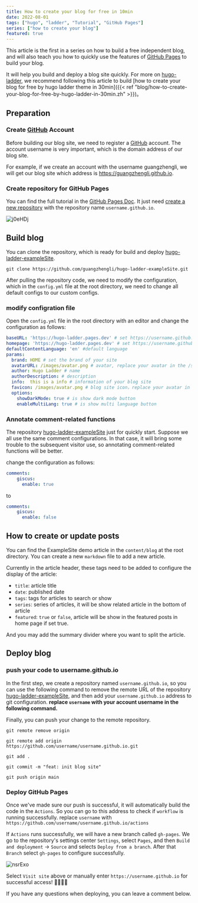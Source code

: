 ```yaml
---
title: How to create your blog for free in 10min
date: 2022-08-01
tags: ["hugo", "ladder", "Tutorial", "GitHub Pages"]
series: ["how to create your blog"]
featured: true
---
```


This article is the first in a series on how to build a free independent blog, and will also teach you how to quickly use the features of [GitHub Pages](https://pages.github.com/) to build your blog.

It will help you build and deploy a blog site quickly. For more on  [hugo-ladder](https://github.com/guangzhengli/hugo-theme-ladder), we recommend following this article to build  [how to create your blog for free by hugo ladder theme in 30min]({{< ref "blog/how-to-create-your-blog-for-free-by-hugo-ladder-in-30min.zh" >}})。

<!--more-->

## Preparation

### Create [GitHub](https://github.com/) Account

Before building our blog site, we need to register a [GitHub](https://github.com/) account. The account username is very important, which is the domain address of our blog site.

For example, if we create an account with the username guangzhengli, we will get our blog site which address is https://guangzhengli.github.io.

### Create repository for GitHub Pages

You can find the full tutorial in the [GitHub Pages Doc](https://pages.github.com/). It just need [create a new repository](https://github.com/new) with the repository name  `username.github.io`.

![j0eHDj](https://cdn.jsdelivr.net/gh/guangzhengli/PicURL@master/uPic/j0eHDj.png)

## Build blog

You can clone the repository, which is ready for build and deploy [hugo-ladder-exampleSite](https://github.com/guangzhengli/hugo-ladder-exampleSite).

```shell
git clone https://github.com/guangzhengli/hugo-ladder-exampleSite.git
```

After pulling the repository code, we need to modify the configuration, which in the `config.yml` file at the root directory, we need to change all default configs to our custom configs.

### modify configration file

Open the  `config.yml` file in the root directory with an editor and change the configuration as follows: 

```yml
baseURL: 'https://hugo-ladder.pages.dev' # set https://username.github.io
homepage: 'https://hugo-ladder.pages.dev' # set https://username.github.io
defaultContentLanguage: 'en' #default language
params:
  brand: HOME # set the brand of your site
  avatarURL: /images/avatar.png # avatar, replace your avatar in the /static/images/
  author: Hugo Ladder # name
  authorDescription: # description
  info:  this is a info # information of your blog site
  favicon: /images/avatar.png # blog site icon，replace your avatar in the /static/images/
  options:
    showDarkMode: true # is show dark mode button
    enableMultiLang: true # is show multi language button
```

### Annotate comment-related functions

The repository [hugo-ladder-exampleSite](https://github.com/guangzhengli/hugo-ladder-exampleSite) just for quickly start. Suppose we all use the same comment configurations. In that case, it will bring some trouble to the subsequent visitor use, so annotating comment-related functions will be better.

change the configuration as follows: 

```yml
comments:
    giscus:
      enable: true
```

to

```yml
comments:
    giscus:
      enable: false
```

## How to create or update posts

You can find the ExampleSite demo article in the `content/blog` at the root directory. You can create a new `markdown` file to add a new article.

Currently in the article header, these tags need to be added to configure the display of the article:

* `title`: article title
* `date`: published date
* `tags`:  tags for articles to search or show
* `series`:  series of articles, it will be show related article in the bottom of article
* `featured`: `true` or  `false`, article will be show in the featured posts in home page if set true.

And you may add the <!--more--> summary divider where you want to split the article.

## Deploy blog

### push your code to username.github.io

In the first step, we create a repository named  `username.github.io`, so you can use the following command to remove the remote URL of the repository [hugo-ladder-exampleSite](https://github.com/guangzhengli/hugo-ladder-exampleSite), and then add your `username.github.io` address to git configuration. **replace `username` with your account username in the following command.**

Finally, you can push your change to the remote repository.

```shell
git remote remove origin

git remote add origin https://github.com/username/username.github.io.git

git add .

git commit -m "feat: init blog site"

git push origin main
```

### Deploy GitHub Pages
Once we've made sure our push is successful, it will automatically build the code in the `Actions`. So you can go to this address to check if  `workflow` is running successfully. replace `username`  with `https://github.com/username/username.github.io/actions`

If `Actions`  runs successfully, we will have a new branch called `gh-pages`. We go to the repository's settings center `Settings`, select `Pages`, and then `Build and deployment` -> `Source` and selects `Deploy from a branch`. After that `Branch` select `gh-pages` to configure successfully.

![nsrExo](https://cdn.jsdelivr.net/gh/guangzhengli/PicURL@master/uPic/nsrExo.png)

Select `Visit site` above or manually enter `https://username.github.io` for successful access! 🎉🎉🎉🎉

If you have any questions when deploying, you can leave a comment below.
